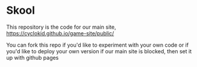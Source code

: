 # Skool
This repository is the code for our main site, https://cyclokid.github.io/game-site/public/

You can fork this repo if you'd like to experiment with your own code or if you'd like to deploy your own version if our main site is blocked, then set it up with github pages
